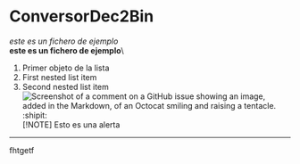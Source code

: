 # ConversorDec2Bin
 *este es un fichero de ejemplo*\
 **este es un fichero de ejemplo**\
1. Primer objeto de la lista
1. First nested list item
1. Second nested list item
![Screenshot of a comment on a GitHub issue showing an image, added in the Markdown, of an Octocat smiling and raising a tentacle.](https://myoctocat.com/assets/images/base-octocat.svg)\
:shipit:\
[!NOTE]
Esto es una alerta
-------------------------------------------------------------------------------------------------------------
fhtgetf
